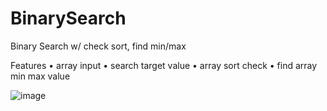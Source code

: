 # BinarySearch
Binary Search w/ check sort, find min/max

Features
•	array input
•	search target value
•	array sort check
•	find array min max value


![image](https://github.com/Alex-Unnippillil/BinarySearch/assets/24538548/c8ce54bc-d2a5-4491-8567-5f0ef716893e)
